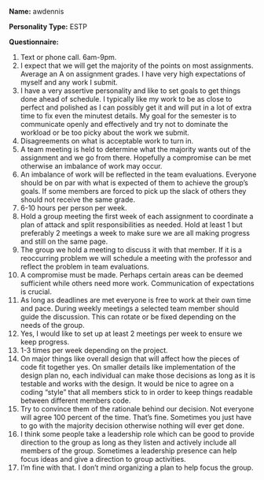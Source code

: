 **Name:** awdennis

**Personality Type:** ESTP

**Questionnaire:**
1.	Text or phone call. 6am-9pm.
2.	I expect that we will get the majority of the points on most assignments. Average an A on assignment grades. I have very high expectations of myself and any work I submit.
3.	I have a very assertive personality and like to set goals to get things done ahead of schedule. I typically like my work to be as close to perfect and polished as I can possibly get it and will put in a lot of extra time to fix even the minutest details. My goal for the semester is to communicate openly and effectively and try not to dominate the workload or be too picky about the work we submit.
4.	Disagreements on what is acceptable work to turn in. 
5.	A team meeting is held to determine what the majority wants out of the assignment and we go from there. Hopefully a compromise can be met otherwise an imbalance of work may occur.
6.	An imbalance of work will be reflected in the team evaluations. Everyone should be on par with what is expected of them to achieve the group’s goals. If some members are forced to pick up the slack of others they should not receive the same grade.
7.	6-10 hours per person per week. 
8.	Hold a group meeting the first week of each assignment to coordinate a plan of attack and split responsibilities as needed. Hold at least 1 but preferably 2 meetings a week to make sure we are all making progress and still on the same page.
9.	The group we hold a meeting to discuss it with that member. If it is a reoccurring problem we will schedule a meeting with the professor and reflect the problem in team evaluations.
10.	A compromise must be made. Perhaps certain areas can be deemed sufficient while others need more work. Communication of expectations is crucial.
11.	As long as deadlines are met everyone is free to work at their own time and pace. During weekly meetings a selected team member should guide the discussion. This can rotate or be fixed depending on the needs of the group.
12.	Yes, I would like to set up at least 2 meetings per week to ensure we keep progress.
13.	1-3 times per week depending on the project.
14.	On major things like overall design that will affect how the pieces of code fit together yes. On smaller details like implementation of the design plan no, each individual can make those decisions as long as it is testable and works with the design. It would be nice to agree on a coding “style” that all members stick to in order to keep things readable between different members code.
15.	Try to convince them of the rationale behind our decision. Not everyone will agree 100 percent of the time. That’s fine. Sometimes you just have to go with the majority decision otherwise nothing will ever get done.
16.	I think some people take a leadership role which can be good to provide direction to the group as long as they listen and actively include all members of the group. Sometimes a leadership presence can help focus ideas and give a direction to group activities.
17.	I’m fine with that. I don’t mind organizing a plan to help focus the group.
